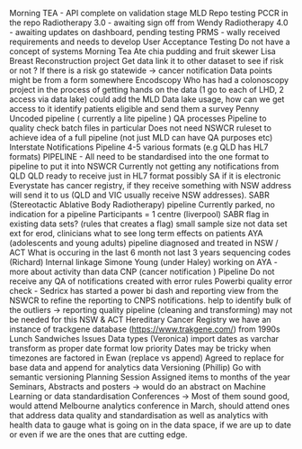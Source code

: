 Morning
TEA - API complete on validation stage
MLD Repo testing PCCR in the repo
Radiotherapy 3.0 - awaiting sign off from Wendy
Radiotherapy 4.0 - awaiting updates on dashboard, pending testing
PRMS - wally received requirements and needs to develop
User Acceptance Testing
Do not have a concept of systems
Morning Tea
Ate chia pudding and fruit skewer
Lisa
Breast Reconstruction project
Get data
link it to other dataset to see if risk or not ?
If there is a risk go statewide -> cancer notification
Data points might be from a form somewhere
Encodscopy
Who has had a colonoscopy
project in the process of getting hands on the data (1 go to each of LHD, 2 access via data lake)
could add the MLD
Data lake usage, how can we get access to it
identify patients eligible and send them a survey
Penny
Uncoded pipeline ( currently a lite pipeline )
QA processes
Pipeline to quality check batch files in particular
Does not need NSWCR ruleset to achieve
idea of a full pipeline (not just MLD can have QA purposes etc)
Interstate Notifications Pipeline
4-5 various formats (e.g QLD has HL7 formats)
PIPELINE - All need to be standardised into the one format to pipeline to put it into NSWCR
Currently not getting any notifications from QLD
QLD ready to receive just in HL7 format
possibly SA if it is electronic
Everystate has cancer registry, if they receive something with NSW address will send it to us (QLD and VIC usually receive NSW addresses).
SABR (Stereotactic Ablative Body Radiotherapy) pipeline
Currently parked, no indication for a pipeline
Participants = 1 centre (liverpool)
SABR flag in existing data sets? (rules that creates a flag)
small sample size
not data set ext for erod, clinicians what to see long term effects on patients
AYA (adolescents and young adults) pipeline
diagnosed and treated in NSW / ACT
What is occuring in the last 6 month not last 3 years
sequencing codes (Richard)
Internal linkage
Simone Young (under Haley) working on AYA - more about activity than data
CNP (cancer notification ) Pipeline
Do not receive any QA of notifications created with error rules
Powerbi quality error check - Sedricx has started a power bi dash and reporting view from the NSWCR to refine the reporting to CNPS notifications.
help to identify bulk of the outliers -> reporting quality
pipeline (cleaning and transforming) may not be needed for this
NSW & ACT Hereditary Cancer Registry
we have an instance of trackgene database (https://www.trakgene.com/)
from 1990s
Lunch
Sandwiches
Issues
Data types (Veronica)
import dates as varchar
transform as proper date format
low priority
Dates may be tricky when timezones are factored in
Ewan (replace vs append)
Agreed to replace for base data and append for analytics data
Versioning (Phillip)
Go with semantic versioning
Planning Session
Assigned items to months of the year
Seminars, Abstracts and posters -> would do an abstract on Machine Learning or data standardisation
Conferences -> Most of them sound good, would attend Melbourne analytics conference in March, should attend ones that address data quality and standardisation as well as analytics with health data to gauge what is going on in the data space, if we are up to date or even if we are the ones that are cutting edge.
